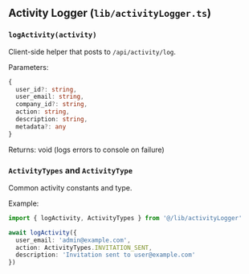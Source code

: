 ## Activity Logger (`lib/activityLogger.ts`)

### `logActivity(activity)`
Client-side helper that posts to `/api/activity/log`.

Parameters:
```ts
{
  user_id?: string,
  user_email: string,
  company_id?: string,
  action: string,
  description: string,
  metadata?: any
}
```

Returns: void (logs errors to console on failure)

### `ActivityTypes` and `ActivityType`
Common activity constants and type.

Example:
```ts
import { logActivity, ActivityTypes } from '@/lib/activityLogger'

await logActivity({
  user_email: 'admin@example.com',
  action: ActivityTypes.INVITATION_SENT,
  description: 'Invitation sent to user@example.com'
})
```
